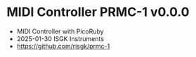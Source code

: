 # MIDI Controller PRMC-1 v0.0.0

- MIDI Controller with PicoRuby
- 2025-01-30 ISGK Instruments
- <https://github.com/risgk/prmc-1>
